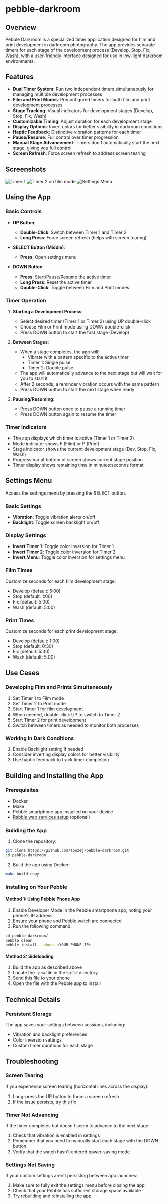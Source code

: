 # pebble-darkroom

## Overview

Pebble Darkroom is a specialized timer application designed for film and print development in darkroom photography. The app provides separate timers for each stage of the development process (Develop, Stop, Fix, Wash), with a user-friendly interface designed for use in low-light darkroom environments.

## Features

- **Dual Timer System**: Run two independent timers simultaneously for managing multiple development processes
- **Film and Print Modes**: Preconfigured timers for both film and print development processes
- **Stage Tracking**: Visual indicators for development stages (Develop, Stop, Fix, Wash)
- **Customizable Timing**: Adjust duration for each development stage
- **Display Options**: Invert colors for better visibility in darkroom conditions
- **Haptic Feedback**: Distinctive vibration patterns for each timer
- **Pause/Resume**: Full control over timer progression
- **Manual Stage Advancement**: Timers don't automatically start the next stage, giving you full control
- **Screen Refresh**: Force screen refresh to address screen tearing

## Screenshots
![Timer 1](docs/images/timer1.jpg)
![Timer 2 on film mode](docs/images/timer2.jpg)
![Settings Menu](docs/images/settings.jpg)

## Using the App

### Basic Controls

- **UP Button**:
  - **Double-Click**: Switch between Timer 1 and Timer 2
  - **Long Press**: Force screen refresh (helps with screen tearing)

- **SELECT Button (Middle)**:
  - **Press**: Open settings menu

- **DOWN Button**:
  - **Press**: Start/Pause/Resume the active timer
  - **Long Press**: Reset the active timer
  - **Double-Click**: Toggle between Film and Print modes

### Timer Operation

1. **Starting a Development Process**:
   - Select desired timer (Timer 1 or Timer 2) using UP double-click
   - Choose Film or Print mode using DOWN double-click
   - Press DOWN button to start the first stage (Develop)

2. **Between Stages**:
   - When a stage completes, the app will:
     - Vibrate with a pattern specific to the active timer
     - Timer 1: Single pulse
     - Timer 2: Double pulse
   - The app will automatically advance to the next stage but will wait for you to start it
   - After 2 seconds, a reminder vibration occurs with the same pattern
   - Press DOWN button to start the next stage when ready

3. **Pausing/Resuming**:
   - Press DOWN button once to pause a running timer
   - Press DOWN button again to resume the timer

### Timer Indicators

- The app displays which timer is active (Timer 1 or Timer 2)
- Mode indicator shows F (Film) or P (Print)
- Stage indicator shows the current development stage (Dev, Stop, Fix, Wash)
- Progress bar at bottom of screen shows current stage position
- Timer display shows remaining time in minutes:seconds format

## Settings Menu

Access the settings menu by pressing the SELECT button.

### Basic Settings

- **Vibration**: Toggle vibration alerts on/off
- **Backlight**: Toggle screen backlight on/off

### Display Settings

- **Invert Timer 1**: Toggle color inversion for Timer 1
- **Invert Timer 2**: Toggle color inversion for Timer 2
- **Invert Menu**: Toggle color inversion for settings menu

### Film Times

Customize seconds for each film development stage:
- Develop (default: 5:00)
- Stop (default: 1:00)
- Fix (default: 5:00)
- Wash (default: 5:00)

### Print Times

Customize seconds for each print development stage:
- Develop (default: 1:00)
- Stop (default: 0:30)
- Fix (default: 5:00)
- Wash (default: 5:00)

## Use Cases

### Developing Film and Prints Simultaneously

1. Set Timer 1 to Film mode
2. Set Timer 2 to Print mode
3. Start Timer 1 for film development
4. When needed, double-click UP to switch to Timer 2
5. Start Timer 2 for print development
6. Switch between timers as needed to monitor both processes

### Working in Dark Conditions

1. Enable Backlight setting if needed
2. Consider inverting display colors for better visibility
3. Use haptic feedback to track timer completion

## Building and Installing the App

### Prerequisites
- Docker
- Make
- Pebble smartphone app installed on your device
- [Rebble web services setup](https://help.rebble.io/setup) (optional)

### Building the App
1. Clone the repository:
```bash
git clone https://github.com/toozej/pebble-darkroom.git
cd pebble-darkroom
```

2. Build the app using Docker:
```bash
make build copy
```

### Installing on Your Pebble

#### Method 1: Using Pebble Phone App

1. Enable Developer Mode in the Pebble smartphone app, noting your phone's IP address
2. Ensure your phone and Pebble watch are connected
3. Run the following command:
```bash
cd pebble-darkroom/
pebble clean
pebble install --phone <YOUR_PHONE_IP>
```

#### Method 2: Sideloading

1. Build the app as described above
2. Locate the `.pbw` file in the `build` directory
3. Send this file to your phone
4. Open the file with the Pebble app to install

## Technical Details

### Persistent Storage

The app saves your settings between sessions, including:
- Vibration and backlight preferences
- Color inversion settings
- Custom timer durations for each stage

## Troubleshooting

### Screen Tearing

If you experience screen tearing (horizontal lines across the display):
1. Long-press the UP button to force a screen refresh
2. If the issue persists, try [this fix](https://gamedummy.com/pebblefix/)

### Timer Not Advancing

If the timer completes but doesn't seem to advance to the next stage:
1. Check that vibration is enabled in settings
2. Remember that you need to manually start each stage with the DOWN button
3. Verify that the watch hasn't entered power-saving mode

### Settings Not Saving

If your custom settings aren't persisting between app launches:
1. Make sure to fully exit the settings menu before closing the app
2. Check that your Pebble has sufficient storage space available
3. Try rebuilding and reinstalling the app
